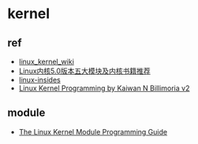 # kernel
## ref
- [linux_kernel_wiki](https://github.com/0voice/linux_kernel_wiki)
- [Linux内核5.0版本五大模块及内核书籍推荐](https://github.com/0voice/linux_kernel_wiki)
- [linux-insides](https://0xax.gitbooks.io/linux-insides/content/index.html)
- [Linux Kernel Programming by Kaiwan N Billimoria v2]()

## module
- [The Linux Kernel Module Programming Guide](https://github.com/sysprog21/lkmpg)